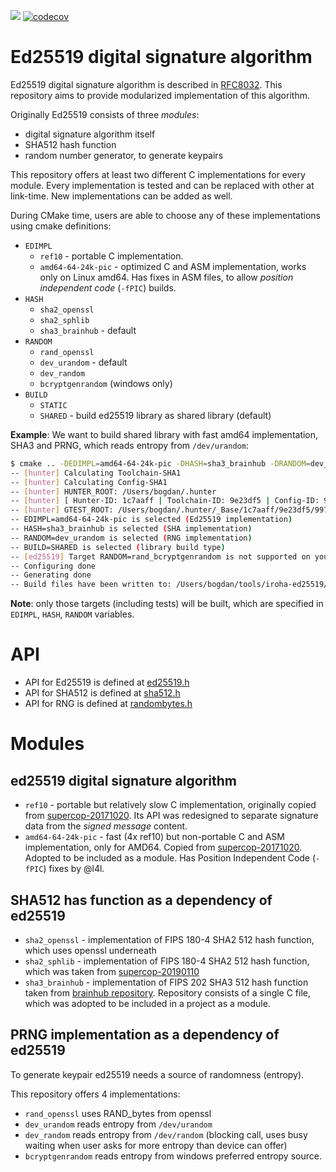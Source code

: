 [![](https://travis-ci.org/hyperledger/iroha-ed25519.svg?branch=master)](https://travis-ci.org/hyperledger/iroha-ed25519)
[![codecov](https://codecov.io/gh/hyperledger/iroha-ed25519/branch/master/graph/badge.svg)](https://codecov.io/gh/hyperledger/iroha-ed25519)

# Ed25519 digital signature algorithm


Ed25519 digital signature algorithm is described in [RFC8032](https://tools.ietf.org/html/rfc8032).
This repository aims to provide modularized implementation of this algorithm.

Originally Ed25519 consists of three *modules*:
- digital signature algorithm itself
- SHA512 hash function
- random number generator, to generate keypairs

This repository offers at least two different C implementations for every module.
Every implementation is tested and can be replaced with other at link-time.
New implementations can be added as well.

During CMake time, users are able to choose any of these implementations using cmake definitions:

- `EDIMPL`
    - `ref10` - portable C implementation.
    - `amd64-64-24k-pic` - optimized C and ASM implementation, works only on Linux amd64. Has fixes in ASM files, to allow *position independent code* (`-fPIC`) builds.
- `HASH`
    - `sha2_openssl`
    - `sha2_sphlib`
    - `sha3_brainhub` - default
- `RANDOM`
    - `rand_openssl`
    - `dev_urandom` - default
    - `dev_random`
    - `bcryptgenrandom` (windows only)
- `BUILD`
    - `STATIC`
    - `SHARED` - build ed25519 library as shared library (default)

**Example**:
We want to build shared library with fast amd64 implementation, SHA3 and PRNG, which reads entropy from `/dev/urandom`:

```bash
$ cmake .. -DEDIMPL=amd64-64-24k-pic -DHASH=sha3_brainhub -DRANDOM=dev_urandom -DBUILD=SHARED                   bogdan@Bogdans-MacBook-Pro
-- [hunter] Calculating Toolchain-SHA1
-- [hunter] Calculating Config-SHA1
-- [hunter] HUNTER_ROOT: /Users/bogdan/.hunter
-- [hunter] [ Hunter-ID: 1c7aaff | Toolchain-ID: 9e23df5 | Config-ID: 997ea55 ]
-- [hunter] GTEST_ROOT: /Users/bogdan/.hunter/_Base/1c7aaff/9e23df5/997ea55/Install (ver.: 1.8.0-hunter-p11)
-- EDIMPL=amd64-64-24k-pic is selected (Ed25519 implementation)
-- HASH=sha3_brainhub is selected (SHA implementation)
-- RANDOM=dev_urandom is selected (RNG implementation)
-- BUILD=SHARED is selected (library build type)
-- [ed25519] Target RANDOM=rand_bcryptgenrandom is not supported on your platform
-- Configuring done
-- Generating done
-- Build files have been written to: /Users/bogdan/tools/iroha-ed25519/build
```

**Note**: only those targets (including tests) will be built, which are specified in `EDIMPL`, `HASH`, `RANDOM` variables.

# API

- API for Ed25519 is defined at [ed25519.h](include/ed25519/ed25519/ed25519.h)
- API for SHA512 is defined at [sha512.h](include/ed25519/ed25519/sha512.h)
- API for RNG is defined at [randombytes.h](include/ed25519/ed25519/randombytes.h)

# Modules

## ed25519 digital signature algorithm

- `ref10` - portable but relatively slow C implementation, originally copied from [supercop-20171020](http://bench.cr.yp.to/supercop.html).
Its API was redesigned to separate signature data from the *signed message* content.
- `amd64-64-24k-pic` - fast (4x ref10) but non-portable C and ASM implementation, only for AMD64.
                       Copied from [supercop-20171020](http://bench.cr.yp.to/supercop.html).
                       Adopted to be included as a module. Has Position Independent Code (`-fPIC`) fixes by @l4l.

## SHA512 has function as a dependency of ed25519

- `sha2_openssl` - implementation of FIPS 180-4 SHA2 512 hash function, which uses openssl underneath
- `sha2_sphlib` - implementation of FIPS 180-4 SHA2 512 hash function, which was taken from [supercop-20190110](http://bench.cr.yp.to/supercop.html)
- `sha3_brainhub` - implementation of FIPS 202 SHA3 512 hash function taken from [brainhub repository](https://github.com/brainhub/SHA3IUF).
Repository consists of a single C file, which was adopted to be included in a project as a module.

## PRNG implementation as a dependency of ed25519

To generate keypair ed25519 needs a source of randomness (entropy).

This repository offers 4 implementations:
- `rand_openssl` uses RAND_bytes from openssl
- `dev_urandom` reads entropy from `/dev/urandom`
- `dev_random` reads entropy from `/dev/random` (blocking call, uses busy waiting when user asks for more entropy than device can offer)
- `bcryptgenrandom` reads entropy from windows preferred entropy source.
